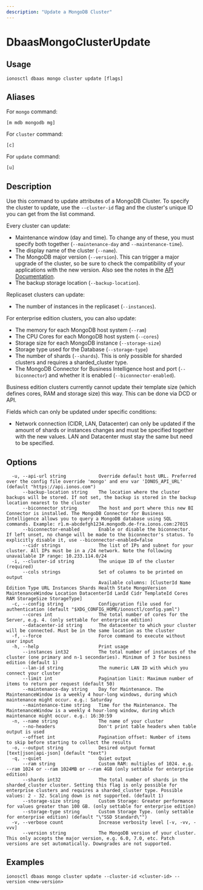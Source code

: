```yaml
---
description: "Update a MongoDB Cluster"
---
```


# DbaasMongoClusterUpdate

## Usage

```text
ionosctl dbaas mongo cluster update [flags]
```

## Aliases

For `mongo` command:

```text
[m mdb mongodb mg]
```

For `cluster` command:

```text
[c]
```

For `update` command:

```text
[u]
```

## Description


Use this command to update attributes of a MongoDB Cluster. To specify the cluster to update, use the `--cluster-id` flag and the cluster's unique ID you can get from the list command.

Every cluster can update:
* Maintenance window (day and time). To change any of these, you must specify both together (`--maintenance-day` and `--maintenance-time`).
* The display name of the cluster (`--name`).
* The MongoDB major version (`--version`). This can trigger a major upgrade of the cluster, so be sure to check the compatibility of your applications with the new version. Also see the notes in the [API Documentation](https://docs.ionos.com/cloud/databases/mongodb/api-howtos/modify-cluster-attributes/upgrade-the-mongodb-version).
* The backup storage location (`--backup-location`).

Replicaset clusters can update:
* The number of instances in the replicaset (`--instances`).

For enterprise edition clusters, you can also update:
* The memory for each MongoDB host system (`--ram`)
* The CPU Cores for each MongoDB host system (`--cores`)
* Storage size for each MongoDB instance (`--storage-size`)
* Storage type used for the Database (`--storage-type`)
* The number of shards (`--shards`). This is only possible for sharded clusters and requires a sharded_cluster type.
* The MongoDB Connector for Business Intelligence host and port (`--biconnector`) and whether it is enabled (`--biconnector-enabled`).

Business edition clusters currently cannot update their template size (which defines cores, RAM and storage size) this way. This can be done via DCD or API.

Fields which can only be updated under specific conditions:
* Network connection (CIDR, LAN, Datacenter) can only be updated if the amount of shards or instances changes and must be specified together with the new values. LAN and Datacenter must stay the same but need to be specified.
		

## Options

```text
  -u, --api-url string            Override default host URL. Preferred over the config file override 'mongo' and env var 'IONOS_API_URL' (default "https://api.ionos.com")
      --backup-location string    The location where the cluster backups will be stored. If not set, the backup is stored in the backup location nearest to the cluster
      --biconnector string        The host and port where this new BI Connector is installed. The MongoDB Connector for Business Intelligence allows you to query a MongoDB database using SQL commands. Example: r1.m-abcdefgh1234.mongodb.de-fra.ionos.com:27015
      --biconnector-enabled       Enable or disable the biconnector. If left unset, no change will be made to the biconnector's status. To explicitly disable it, use --biconnector-enabled=false
      --cidr strings              The list of IPs and subnet for your cluster. All IPs must be in a /24 network. Note the following unavailable IP range: 10.233.114.0/24
  -i, --cluster-id string         The unique ID of the cluster (required)
      --cols strings              Set of columns to be printed on output 
                                  Available columns: [ClusterId Name Edition Type URL Instances Shards Health State MongoVersion MaintenanceWindow Location DatacenterId LanId Cidr TemplateId Cores RAM StorageSize StorageType]
  -c, --config string             Configuration file used for authentication (default "$XDG_CONFIG_HOME/ionosctl/config.yaml")
      --cores int                 The total number of cores for the Server, e.g. 4. (only settable for enterprise edition)
      --datacenter-id string      The datacenter to which your cluster will be connected. Must be in the same location as the cluster
  -f, --force                     Force command to execute without user input
  -h, --help                      Print usage
      --instances int32           The total number of instances of the cluster (one primary and n-1 secondaries). Minimum of 3 for business edition (default 1)
      --lan-id string             The numeric LAN ID with which you connect your cluster
      --limit int                 Pagination limit: Maximum number of items to return per request (default 50)
      --maintenance-day string    Day for Maintenance. The MaintenanceWindow is a weekly 4 hour-long windows, during which maintenance might occur. e.g.: Saturday
      --maintenance-time string   Time for the Maintenance. The MaintenanceWindow is a weekly 4 hour-long window, during which maintenance might occur. e.g.: 16:30:59
  -n, --name string               The name of your cluster
      --no-headers                Don't print table headers when table output is used
      --offset int                Pagination offset: Number of items to skip before starting to collect the results
  -o, --output string             Desired output format [text|json|api-json] (default "text")
  -q, --quiet                     Quiet output
      --ram string                Custom RAM: multiples of 1024. e.g. --ram 1024 or --ram 1024MB or --ram 4GB (only settable for enterprise edition)
      --shards int32              The total number of shards in the sharded_cluster cluster. Setting this flag is only possible for enterprise clusters and requires a sharded_cluster type. Possible values: 2 - 32. Scaling down is not supported. (default 1)
      --storage-size string       Custom Storage: Greater performance for values greater than 100 GB. (only settable for enterprise edition)
      --storage-type string       Custom Storage Type. (only settable for enterprise edition) (default "\"SSD Standard\"")
  -v, --verbose count             Increase verbosity level [-v, -vv, -vvv]
      --version string            The MongoDB version of your cluster. This only accepts the major version, e.g. 6.0, 7.0, etc. Patch versions are set automatically. Downgrades are not supported.
```

## Examples

```text
ionosctl dbaas mongo cluster update --cluster-id <cluster-id> --version <new-version>
```

